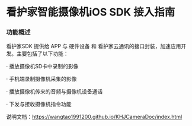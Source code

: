 

# 看护家智能摄像机iOS SDK  接入指南



### 功能概述
看护家SDK 提供给 APP 与 硬件设备 和 看护家云通讯的接口封装，加速应用开发。主要包括了以下功能：

· 播放摄像机SD卡中录制的影像

· 手机端录制摄像机采集的影像

· 播放摄像机传来的音频与摄像机设备通话

· 下发与接收摄像机指令功能

说明文档：https://wangtao1991200.github.io/KHJCameraDoc/index.html

